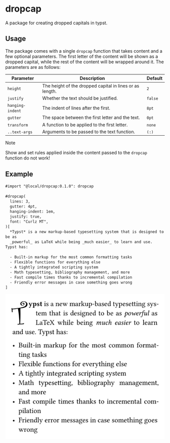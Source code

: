 # dropcap
A package for creating dropped capitals in typst.

## Usage
The package comes with a single `dropcap` function that takes content and a few optional parameters. The first letter of the content will be shown as a dropped capital, while the rest of the content will be wrapped around it. The parameters are as follows:

| Parameter        | Description                                              | Default |
|------------------|----------------------------------------------------------|---------|
| `height`         | The height of the dropped capital in lines or as length. | `2`     |
| `justify`        | Whether the text should be justified.                    | `false` |
| `hanging-indent` | The indent of lines after the first.                     | `8pt`   |
| `gutter`         | The space between the first letter and the text.         | `0pt`   |
| `transform`      | A function to be applied to the first letter.            | `none`  |
| `..text-args`    | Arguments to be passed to the text function.             | `(:)`   |

> [!NOTE]
> Show and set rules applied inside the content passed to the `dropcap` function do not work!

## Example
```typ
#import "@local/dropcap:0.1.0": dropcap

#dropcap(
  lines: 3,
  gutter: 4pt,
  hanging-indent: 1em,
  justify: true,
  font: "Curlz MT",
)[
  *Typst* is a new markup-based typesetting system that is designed to be as
  _powerful_ as LaTeX while being _much easier_ to learn and use. Typst has:
  
  - Built-in markup for the most common formatting tasks
  - Flexible functions for everything else
  - A tightly integrated scripting system
  - Math typesetting, bibliography management, and more
  - Fast compile times thanks to incremental compilation
  - Friendly error messages in case something goes wrong
]
```

![Result of example code.](assets/example.svg)
